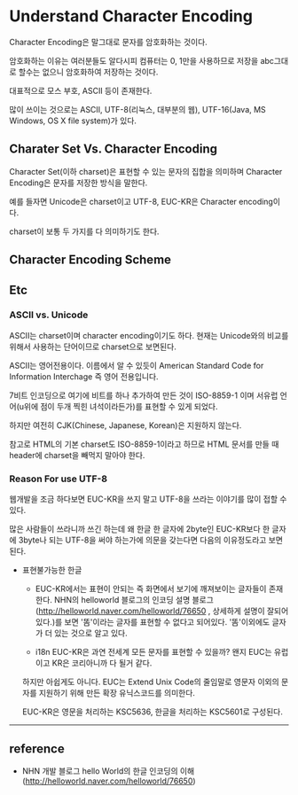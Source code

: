 # Understand Character Encoding
Character Encoding은 말그대로 문자를 암호화하는 것이다. 

암호화하는 이유는 여러분들도 알다시피 컴퓨터는 0, 1만을 사용하므로 저장을 abc그대로 할수는 없으니 암호화하여 저장하는 것이다. 

대표적으로 모스 부호, ASCII 등이 존재한다. 

많이 쓰이는 것으로는 ASCII, UTF-8(리눅스, 대부분의 웹), UTF-16(Java, MS Windows, OS X file system)가 있다.

## Charater Set Vs. Character Encoding 
Character Set(이하 charset)은 표현할 수 있는 문자의 집합을 의미하며 Character Encoding은 문자를 저장한 방식을 말한다. 

예를 들자면 Unicode은 charset이고 UTF-8, EUC-KR은 Character encoding이다.

charset이 보통 두 가지를 다 의미하기도 한다. 

## Character Encoding Scheme


## Etc
### ASCII vs. Unicode
ASCII는 charset이며 character encoding이기도 하다. 현재는 Unicode와의 비교를 위해서 사용하는 단어이므로 charset으로 보면된다.

ASCII는 영어전용이다. 이름에서 알 수 있듯이 American Standard Code for Information Interchage 즉 영어 전용입니다. 

7비트 인코딩으로 여기에 비트를 하나 추가하여 만든 것이 ISO-8859-1 이며 서유럽 언어(u위에 점이 두개 찍힌 녀석이라든가)를 표현할 수 있게 되었다.

하지만 여전히 CJK(Chinese, Japanese, Korean)은 지원하지 않는다.  

참고로 HTML의 기본 charset도 ISO-8859-1이라고 하므로 HTML 문서를 만들 때 header에 charset을 빼먹지 말아야 한다.


### Reason For use UTF-8 

웹개발을 조금 하다보면 EUC-KR을 쓰지 말고 UTF-8을 쓰라는 이야기를 많이 접할 수 있다. 

많은 사람들이 쓰라니까 쓰긴 하는데 왜 한글 한 글자에 2byte인 EUC-KR보다 한 글자에 3byte나 되는 UTF-8을 써야 하는가에 의문을 갖는다면 다음의 이유정도라고 보면 된다.

- 표현불가능한 한글
  - EUC-KR에서는 표현이 안되는 즉 화면에서 보기에 깨져보이는 글자들이 존재한다. 
  NHN의 helloworld 블로그의 인코딩 설명 블로그(http://helloworld.naver.com/helloworld/76650 , 상세하게 설명이 잘되어있다.)를 보면 '똠'이라는 글자를 표현할 수 없다고 되어있다.
  '똠'이외에도 글자가 더 있는 것으로 알고 있다.

  - i18n 
  EUC-KR은 과연 전세계 모든 문자를 표현할 수 있을까? 왠지 EUC는 유럽이고 KR은 코리아니까 다 될거 같다. 
  
  하지만 아쉽게도 아니다. EUC는 Extend Unix Code의 줄임말로 영문자 이외의 문자를 지원하기 위해 만든 확장 유닉스코드를 의미한다.

  EUC-KR은 영문을 처리하는 KSC5636, 한글을 처리하는 KSC5601로 구성된다.

-----------------------

## reference

- NHN 개발 블로그 hello World의 한글 인코딩의 이해 (http://helloworld.naver.com/helloworld/76650)
